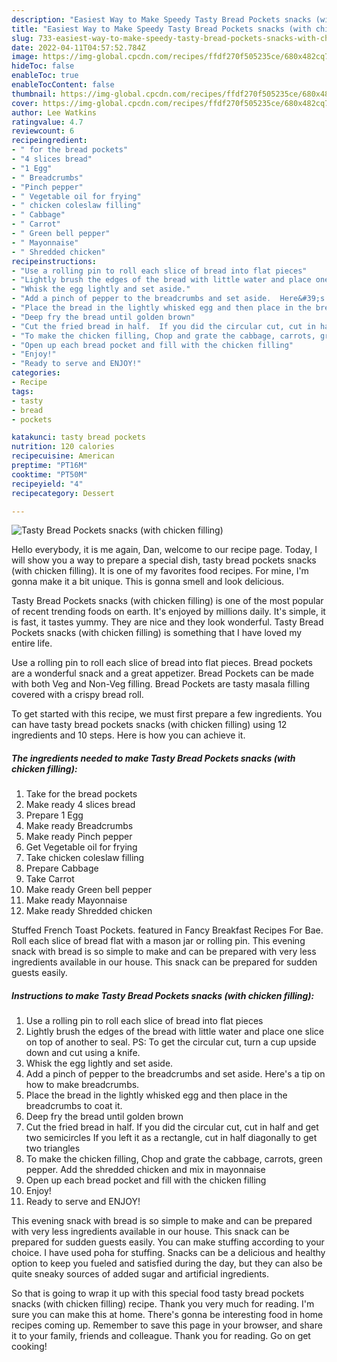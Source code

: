```yaml
---
description: "Easiest Way to Make Speedy Tasty Bread Pockets snacks (with chicken filling)"
title: "Easiest Way to Make Speedy Tasty Bread Pockets snacks (with chicken filling)"
slug: 733-easiest-way-to-make-speedy-tasty-bread-pockets-snacks-with-chicken-filling
date: 2022-04-11T04:57:52.784Z
image: https://img-global.cpcdn.com/recipes/ffdf270f505235ce/680x482cq70/tasty-bread-pockets-snacks-with-chicken-filling-recipe-main-photo.jpg
hideToc: false
enableToc: true
enableTocContent: false
thumbnail: https://img-global.cpcdn.com/recipes/ffdf270f505235ce/680x482cq70/tasty-bread-pockets-snacks-with-chicken-filling-recipe-main-photo.jpg
cover: https://img-global.cpcdn.com/recipes/ffdf270f505235ce/680x482cq70/tasty-bread-pockets-snacks-with-chicken-filling-recipe-main-photo.jpg
author: Lee Watkins
ratingvalue: 4.7
reviewcount: 6
recipeingredient:
- " for the bread pockets"
- "4 slices bread"
- "1 Egg"
- " Breadcrumbs"
- "Pinch pepper"
- " Vegetable oil for frying"
- " chicken coleslaw filling"
- " Cabbage"
- " Carrot"
- " Green bell pepper"
- " Mayonnaise"
- " Shredded chicken"
recipeinstructions:
- "Use a rolling pin to roll each slice of bread into flat pieces"
- "Lightly brush the edges of the bread with little water and place one slice on top of another to seal.  PS: To get the circular cut, turn a cup upside down and cut using a knife."
- "Whisk the egg lightly and set aside."
- "Add a pinch of pepper to the breadcrumbs and set aside.  Here&#39;s a tip on how to make breadcrumbs."
- "Place the bread in the lightly whisked egg and then place in the breadcrumbs to coat it."
- "Deep fry the bread until golden brown"
- "Cut the fried bread in half.  If you did the circular cut, cut in half and get two semicircles If you left it as a rectangle, cut in half diagonally to get two triangles"
- "To make the chicken filling, Chop and grate the cabbage, carrots, green pepper. Add the shredded chicken and mix in mayonnaise"
- "Open up each bread pocket and fill with the chicken filling"
- "Enjoy!"
- "Ready to serve and ENJOY!"
categories:
- Recipe
tags:
- tasty
- bread
- pockets

katakunci: tasty bread pockets 
nutrition: 120 calories
recipecuisine: American
preptime: "PT16M"
cooktime: "PT50M"
recipeyield: "4"
recipecategory: Dessert

---
```



![Tasty Bread Pockets snacks (with chicken filling)](https://img-global.cpcdn.com/recipes/ffdf270f505235ce/680x482cq70/tasty-bread-pockets-snacks-with-chicken-filling-recipe-main-photo.jpg)

Hello everybody, it is me again, Dan, welcome to our recipe page. Today, I will show you a way to prepare a special dish, tasty bread pockets snacks (with chicken filling). It is one of my favorites food recipes. For mine, I'm gonna make it a bit unique. This is gonna smell and look delicious.

Tasty Bread Pockets snacks (with chicken filling) is one of the most popular of recent trending foods on earth. It's enjoyed by millions daily. It's simple, it is fast, it tastes yummy. They are nice and they look wonderful. Tasty Bread Pockets snacks (with chicken filling) is something that I have loved my entire life.

Use a rolling pin to roll each slice of bread into flat pieces. Bread pockets are a wonderful snack and a great appetizer. Bread Pockets can be made with both Veg and Non-Veg filling. Bread Pockets are tasty masala filling covered with a crispy bread roll.


To get started with this recipe, we must first prepare a few ingredients. You can have tasty bread pockets snacks (with chicken filling) using 12 ingredients and 10 steps. Here is how you can achieve it.

<!--inarticleads1-->

##### The ingredients needed to make Tasty Bread Pockets snacks (with chicken filling):

1. Take  for the bread pockets
1. Make ready 4 slices bread
1. Prepare 1 Egg
1. Make ready  Breadcrumbs
1. Make ready Pinch pepper
1. Get  Vegetable oil for frying
1. Take  chicken coleslaw filling
1. Prepare  Cabbage
1. Take  Carrot
1. Make ready  Green bell pepper
1. Make ready  Mayonnaise
1. Make ready  Shredded chicken


Stuffed French Toast Pockets. featured in Fancy Breakfast Recipes For Bae. Roll each slice of bread flat with a mason jar or rolling pin. This evening snack with bread is so simple to make and can be prepared with very less ingredients available in our house. This snack can be prepared for sudden guests easily. 

<!--inarticleads2-->

##### Instructions to make Tasty Bread Pockets snacks (with chicken filling):

1. Use a rolling pin to roll each slice of bread into flat pieces
1. Lightly brush the edges of the bread with little water and place one slice on top of another to seal.  PS: To get the circular cut, turn a cup upside down and cut using a knife.
1. Whisk the egg lightly and set aside.
1. Add a pinch of pepper to the breadcrumbs and set aside.  Here&#39;s a tip on how to make breadcrumbs.
1. Place the bread in the lightly whisked egg and then place in the breadcrumbs to coat it.
1. Deep fry the bread until golden brown
1. Cut the fried bread in half.  If you did the circular cut, cut in half and get two semicircles If you left it as a rectangle, cut in half diagonally to get two triangles
1. To make the chicken filling, Chop and grate the cabbage, carrots, green pepper. Add the shredded chicken and mix in mayonnaise
1. Open up each bread pocket and fill with the chicken filling
1. Enjoy!
1. Ready to serve and ENJOY!

This evening snack with bread is so simple to make and can be prepared with very less ingredients available in our house. This snack can be prepared for sudden guests easily. You can make stuffing according to your choice. I have used poha for stuffing. Snacks can be a delicious and healthy option to keep you fueled and satisfied during the day, but they can also be quite sneaky sources of added sugar and artificial ingredients. 

So that is going to wrap it up with this special food tasty bread pockets snacks (with chicken filling) recipe. Thank you very much for reading. I'm sure you can make this at home. There's gonna be interesting food in home recipes coming up. Remember to save this page in your browser, and share it to your family, friends and colleague. Thank you for reading. Go on get cooking!
